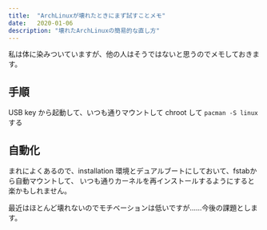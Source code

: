 ```yaml
---
title:  "ArchLinuxが壊れたときにまず試すことメモ"
date:   2020-01-06
description: "壊れたArchLinuxの簡易的な直し方"
---
```


私は体に染みついていますが、他の人はそうではないと思うのでメモしておきます。

## 手順

USB key から起動して、いつも通りマウントして chroot して `pacman -S linux` する

## 自動化

まれによくあるので、installation 環境とデュアルブートにしておいて、fstabから自動マウントして、
いつも通りカーネルを再インストールするようにすると楽かもしれません。

最近はほとんど壊れないのでモチベーションは低いですが……今後の課題とします。
